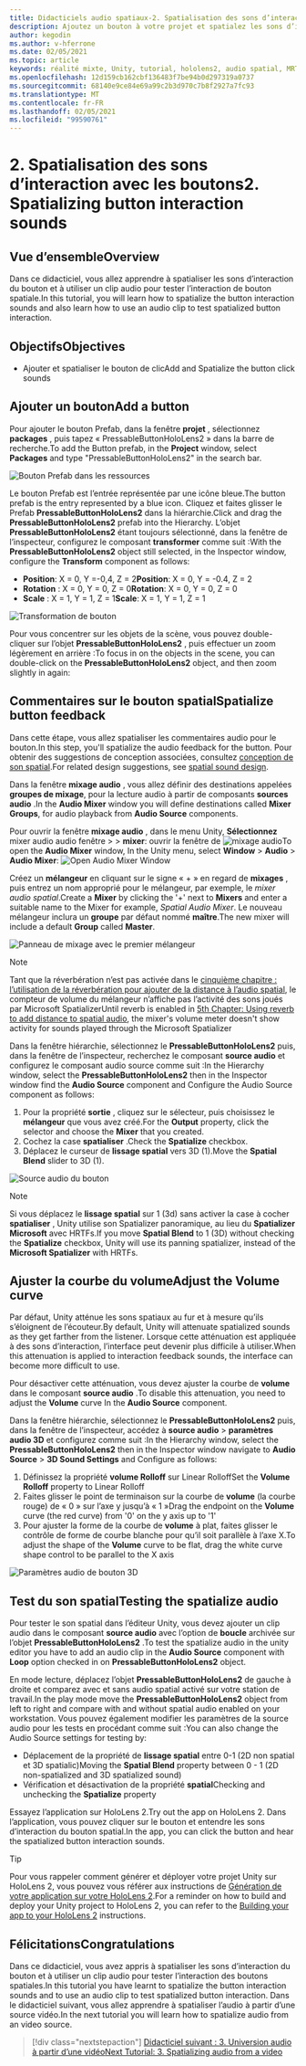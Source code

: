 ```yaml
---
title: Didacticiels audio spatiaux-2. Spatialisation des sons d’interaction avec les boutons
description: Ajoutez un bouton à votre projet et spatialez les sons d’interaction du bouton.
author: kegodin
ms.author: v-hferrone
ms.date: 02/05/2021
ms.topic: article
keywords: réalité mixte, Unity, tutorial, hololens2, audio spatial, MRTK, boîte à outils de réalité mixte, UWP, Windows 10, HRTF, fonction de transfert liée aux têtes, réverbération, Microsoft Spatializer, prefabs, courbe de volume
ms.openlocfilehash: 12d159cb162cbf136483f7be94b0d297319a0737
ms.sourcegitcommit: 68140e9ce84e69a99c2b3d970c7b8f2927a7fc93
ms.translationtype: MT
ms.contentlocale: fr-FR
ms.lasthandoff: 02/05/2021
ms.locfileid: "99590761"
---
```

# <a name="2-spatializing-button-interaction-sounds"></a><span data-ttu-id="ad3c3-105">2. Spatialisation des sons d’interaction avec les boutons</span><span class="sxs-lookup"><span data-stu-id="ad3c3-105">2. Spatializing button interaction sounds</span></span>

## <a name="overview"></a><span data-ttu-id="ad3c3-106">Vue d’ensemble</span><span class="sxs-lookup"><span data-stu-id="ad3c3-106">Overview</span></span>

<span data-ttu-id="ad3c3-107">Dans ce didacticiel, vous allez apprendre à spatialiser les sons d’interaction du bouton et à utiliser un clip audio pour tester l’interaction de bouton spatiale.</span><span class="sxs-lookup"><span data-stu-id="ad3c3-107">In this tutorial, you will learn how to spatialize the button interaction sounds and also learn how to use an audio clip to test spatialized button interaction.</span></span>  

## <a name="objectives"></a><span data-ttu-id="ad3c3-108">Objectifs</span><span class="sxs-lookup"><span data-stu-id="ad3c3-108">Objectives</span></span>

* <span data-ttu-id="ad3c3-109">Ajouter et spatialiser le bouton de clic</span><span class="sxs-lookup"><span data-stu-id="ad3c3-109">Add and Spatialize the button click sounds</span></span>

## <a name="add-a-button"></a><span data-ttu-id="ad3c3-110">Ajouter un bouton</span><span class="sxs-lookup"><span data-stu-id="ad3c3-110">Add a button</span></span>

<span data-ttu-id="ad3c3-111">Pour ajouter le bouton Prefab, dans la fenêtre **projet** , sélectionnez **packages** , puis tapez « PressableButtonHoloLens2 » dans la barre de recherche.</span><span class="sxs-lookup"><span data-stu-id="ad3c3-111">To add the Button prefab, in the **Project** window, select **Packages** and type "PressableButtonHoloLens2" in the search bar.</span></span>

![Bouton Prefab dans les ressources](images/spatial-audio/spatial-audio-02-section1-step1-1.png)

<span data-ttu-id="ad3c3-113">Le bouton Prefab est l’entrée représentée par une icône bleue.</span><span class="sxs-lookup"><span data-stu-id="ad3c3-113">The button prefab is the entry represented by a blue icon.</span></span> <span data-ttu-id="ad3c3-114">Cliquez et faites glisser le Prefab **PressableButtonHoloLens2** dans la hiérarchie.</span><span class="sxs-lookup"><span data-stu-id="ad3c3-114">Click and drag the **PressableButtonHoloLens2** prefab into the Hierarchy.</span></span> <span data-ttu-id="ad3c3-115">L’objet **PressableButtonHoloLens2** étant toujours sélectionné, dans la fenêtre de l’inspecteur, configurez le composant **transformer** comme suit :</span><span class="sxs-lookup"><span data-stu-id="ad3c3-115">With the **PressableButtonHoloLens2** object still selected, in the Inspector window, configure the **Transform** component as follows:</span></span>

* <span data-ttu-id="ad3c3-116">**Position**: X = 0, Y =-0,4, Z = 2</span><span class="sxs-lookup"><span data-stu-id="ad3c3-116">**Position**: X = 0, Y = -0.4, Z = 2</span></span>
* <span data-ttu-id="ad3c3-117">**Rotation** : X = 0, Y = 0, Z = 0</span><span class="sxs-lookup"><span data-stu-id="ad3c3-117">**Rotation**: X = 0, Y = 0, Z = 0</span></span>
* <span data-ttu-id="ad3c3-118">**Scale** : X = 1, Y = 1, Z = 1</span><span class="sxs-lookup"><span data-stu-id="ad3c3-118">**Scale**: X = 1, Y = 1, Z = 1</span></span>

![Transformation de bouton](images/spatial-audio/spatial-audio-02-section1-step1-2.png)

<span data-ttu-id="ad3c3-120">Pour vous concentrer sur les objets de la scène, vous pouvez double-cliquer sur l’objet **PressableButtonHoloLens2** , puis effectuer un zoom légèrement en arrière :</span><span class="sxs-lookup"><span data-stu-id="ad3c3-120">To focus in on the objects in the scene, you can double-click on the **PressableButtonHoloLens2** object, and then zoom slightly in again:</span></span>

## <a name="spatialize-button-feedback"></a><span data-ttu-id="ad3c3-121">Commentaires sur le bouton spatial</span><span class="sxs-lookup"><span data-stu-id="ad3c3-121">Spatialize button feedback</span></span>

<span data-ttu-id="ad3c3-122">Dans cette étape, vous allez spatialiser les commentaires audio pour le bouton.</span><span class="sxs-lookup"><span data-stu-id="ad3c3-122">In this step, you'll spatialize the audio feedback for the button.</span></span> <span data-ttu-id="ad3c3-123">Pour obtenir des suggestions de conception associées, consultez [conception de son spatial](../../../design/spatial-sound-design.md).</span><span class="sxs-lookup"><span data-stu-id="ad3c3-123">For related design suggestions, see [spatial sound design](../../../design/spatial-sound-design.md).</span></span>

<span data-ttu-id="ad3c3-124">Dans la fenêtre **mixage audio** , vous allez définir des destinations appelées **groupes de mixage**, pour la lecture audio à partir de composants **sources audio** .</span><span class="sxs-lookup"><span data-stu-id="ad3c3-124">In the **Audio Mixer** window you will define destinations called **Mixer Groups**, for audio playback from **Audio Source** components.</span></span>

<span data-ttu-id="ad3c3-125">Pour ouvrir la fenêtre **mixage audio** , dans le menu Unity, **Sélectionnez** mixer audio audio fenêtre  >    >  **mixer**: ouvrir la fenêtre de ![ mixage audio](images/spatial-audio/spatial-audio-02-section2-step1-1.png)</span><span class="sxs-lookup"><span data-stu-id="ad3c3-125">To open the **Audio Mixer** window, In the Unity menu, select **Window** > **Audio** > **Audio Mixer**: ![Open Audio Mixer Window](images/spatial-audio/spatial-audio-02-section2-step1-1.png)</span></span>

 <span data-ttu-id="ad3c3-126">Créez un **mélangeur** en cliquant sur le signe « + » en regard de **mixages** , puis entrez un nom approprié pour le mélangeur, par exemple, le _mixer audio spatial_.</span><span class="sxs-lookup"><span data-stu-id="ad3c3-126">Create a **Mixer** by clicking the '+' next to **Mixers** and enter a suitable name to the Mixer for example, _Spatial Audio Mixer_.</span></span> <span data-ttu-id="ad3c3-127">Le nouveau mélangeur inclura un **groupe** par défaut nommé **maître**.</span><span class="sxs-lookup"><span data-stu-id="ad3c3-127">The new mixer will include a default **Group** called **Master**.</span></span>

![Panneau de mixage avec le premier mélangeur](images/spatial-audio/spatial-audio-02-section2-step1-2.png)

> [!NOTE]
> <span data-ttu-id="ad3c3-129">Tant que la réverbération n’est pas activée dans le [cinquième chapitre : l’utilisation de la réverbération pour ajouter de la distance à l’audio spatial](unity-spatial-audio-ch5.md), le compteur de volume du mélangeur n’affiche pas l’activité des sons joués par Microsoft Spatializer</span><span class="sxs-lookup"><span data-stu-id="ad3c3-129">Until reverb is enabled in [5th Chapter: Using reverb to add distance to spatial audio](unity-spatial-audio-ch5.md), the mixer's volume meter doesn't show activity for sounds played through the Microsoft Spatializer</span></span>

<span data-ttu-id="ad3c3-130">Dans la fenêtre hiérarchie, sélectionnez le **PressableButtonHoloLens2** puis, dans la fenêtre de l’inspecteur, recherchez le composant **source audio** et configurez le composant audio source comme suit :</span><span class="sxs-lookup"><span data-stu-id="ad3c3-130">In the Hierarchy window, select the **PressableButtonHoloLens2** then in the Inspector window find the **Audio Source** component and Configure the Audio Source component as follows:</span></span>

1. <span data-ttu-id="ad3c3-131">Pour la propriété **sortie** , cliquez sur le sélecteur, puis choisissez le **mélangeur** que vous avez créé.</span><span class="sxs-lookup"><span data-stu-id="ad3c3-131">For the **Output** property, click the selector and choose the **Mixer** that you created.</span></span>
2. <span data-ttu-id="ad3c3-132">Cochez la case **spatialiser** .</span><span class="sxs-lookup"><span data-stu-id="ad3c3-132">Check the **Spatialize** checkbox.</span></span>
3. <span data-ttu-id="ad3c3-133">Déplacez le curseur de **lissage spatial** vers 3D (1).</span><span class="sxs-lookup"><span data-stu-id="ad3c3-133">Move the **Spatial Blend** slider to 3D (1).</span></span>

![Source audio du bouton](images/spatial-audio/spatial-audio-02-section2-step1-3.png)

> [!NOTE]
> <span data-ttu-id="ad3c3-135">Si vous déplacez le **lissage spatial** sur 1 (3d) sans activer la case à cocher **spatialiser** , Unity utilise son Spatializer panoramique, au lieu du **Spatializer Microsoft** avec HRTFs.</span><span class="sxs-lookup"><span data-stu-id="ad3c3-135">If you move **Spatial Blend** to 1 (3D) without checking the **Spatialize** checkbox, Unity will use its panning spatializer, instead of the **Microsoft Spatializer** with HRTFs.</span></span>

## <a name="adjust-the-volume-curve"></a><span data-ttu-id="ad3c3-136">Ajuster la courbe du volume</span><span class="sxs-lookup"><span data-stu-id="ad3c3-136">Adjust the Volume curve</span></span>

<span data-ttu-id="ad3c3-137">Par défaut, Unity atténue les sons spatiaux au fur et à mesure qu’ils s’éloignent de l’écouteur.</span><span class="sxs-lookup"><span data-stu-id="ad3c3-137">By default, Unity will attenuate spatialized sounds as they get farther from the listener.</span></span> <span data-ttu-id="ad3c3-138">Lorsque cette atténuation est appliquée à des sons d’interaction, l’interface peut devenir plus difficile à utiliser.</span><span class="sxs-lookup"><span data-stu-id="ad3c3-138">When this attenuation is applied to interaction feedback sounds, the interface can become more difficult to use.</span></span>

<span data-ttu-id="ad3c3-139">Pour désactiver cette atténuation, vous devez ajuster la courbe de **volume** dans le composant **source audio** .</span><span class="sxs-lookup"><span data-stu-id="ad3c3-139">To disable this attenuation, you need to adjust the **Volume** curve In the **Audio Source** component.</span></span>

<span data-ttu-id="ad3c3-140">Dans la fenêtre hiérarchie, sélectionnez le **PressableButtonHoloLens2** puis, dans la fenêtre de l’inspecteur, accédez à **source audio**  >  **paramètres audio 3D** et configurez comme suit :</span><span class="sxs-lookup"><span data-stu-id="ad3c3-140">In the Hierarchy window, select the **PressableButtonHoloLens2** then in the Inspector window navigate to  **Audio Source** > **3D Sound Settings** and Configure as follows:</span></span>

1. <span data-ttu-id="ad3c3-141">Définissez la propriété **volume Rolloff** sur Linear Rolloff</span><span class="sxs-lookup"><span data-stu-id="ad3c3-141">Set the **Volume Rolloff** property to Linear Rolloff</span></span>
2. <span data-ttu-id="ad3c3-142">Faites glisser le point de terminaison sur la courbe de **volume** (la courbe rouge) de « 0 » sur l’axe y jusqu’à « 1 »</span><span class="sxs-lookup"><span data-stu-id="ad3c3-142">Drag the endpoint on the **Volume** curve (the red curve) from '0' on the y axis up to '1'</span></span>
3. <span data-ttu-id="ad3c3-143">Pour ajuster la forme de la courbe de **volume** à plat, faites glisser le contrôle de forme de courbe blanche pour qu’il soit parallèle à l’axe X.</span><span class="sxs-lookup"><span data-stu-id="ad3c3-143">To adjust the shape of the **Volume** curve to be flat, drag the white curve shape control to be parallel to the X axis</span></span>

![Paramètres audio de bouton 3D](images/spatial-audio/spatial-audio-02-section3-step1-1.png)

## <a name="testing-the-spatialize-audio"></a><span data-ttu-id="ad3c3-145">Test du son spatial</span><span class="sxs-lookup"><span data-stu-id="ad3c3-145">Testing the spatialize audio</span></span>

<span data-ttu-id="ad3c3-146">Pour tester le son spatial dans l’éditeur Unity, vous devez ajouter un clip audio dans le composant **source audio** avec l’option de **boucle** archivée sur l’objet **PressableButtonHoloLens2** .</span><span class="sxs-lookup"><span data-stu-id="ad3c3-146">To test the spatialize audio in the unity editor you have to add an audio clip in the **Audio Source** component with **Loop** option checked in on **PressableButtonHoloLens2** object.</span></span>

<span data-ttu-id="ad3c3-147">En mode lecture, déplacez l’objet **PressableButtonHoloLens2** de gauche à droite et comparez avec et sans audio spatial activé sur votre station de travail.</span><span class="sxs-lookup"><span data-stu-id="ad3c3-147">In the play mode move the **PressableButtonHoloLens2** object from left to right and compare with and without spatial audio enabled on your workstation.</span></span> <span data-ttu-id="ad3c3-148">Vous pouvez également modifier les paramètres de la source audio pour les tests en procédant comme suit :</span><span class="sxs-lookup"><span data-stu-id="ad3c3-148">You can also change the Audio Source settings for testing by:</span></span>

* <span data-ttu-id="ad3c3-149">Déplacement de la propriété de **lissage spatial** entre 0-1 (2D non spatial et 3D spatialic)</span><span class="sxs-lookup"><span data-stu-id="ad3c3-149">Moving the **Spatial Blend** property between 0 - 1 (2D non-spatialized and 3D spatialized sound)</span></span>
* <span data-ttu-id="ad3c3-150">Vérification et désactivation de la propriété **spatial**</span><span class="sxs-lookup"><span data-stu-id="ad3c3-150">Checking and unchecking the **Spatialize** property</span></span>

<span data-ttu-id="ad3c3-151">Essayez l’application sur HoloLens 2.</span><span class="sxs-lookup"><span data-stu-id="ad3c3-151">Try out the app on HoloLens 2.</span></span> <span data-ttu-id="ad3c3-152">Dans l’application, vous pouvez cliquer sur le bouton et entendre les sons d’interaction du bouton spatial.</span><span class="sxs-lookup"><span data-stu-id="ad3c3-152">In the app, you can click the button and hear the spatialized button interaction sounds.</span></span>

> [!TIP]
> <span data-ttu-id="ad3c3-153">Pour vous rappeler comment générer et déployer votre projet Unity sur HoloLens 2, vous pouvez vous référer aux instructions de [Génération de votre application sur votre HoloLens 2](mr-learning-base-02.md#building-your-application-to-your-hololens-2).</span><span class="sxs-lookup"><span data-stu-id="ad3c3-153">For a reminder on how to build and deploy your Unity project to HoloLens 2, you can refer to the [Building your app to your HoloLens 2](mr-learning-base-02.md#building-your-application-to-your-hololens-2) instructions.</span></span>

## <a name="congratulations"></a><span data-ttu-id="ad3c3-154">Félicitations</span><span class="sxs-lookup"><span data-stu-id="ad3c3-154">Congratulations</span></span>

<span data-ttu-id="ad3c3-155">Dans ce didacticiel, vous avez appris à spatialiser les sons d’interaction du bouton et à utiliser un clip audio pour tester l’interaction des boutons spatiales.</span><span class="sxs-lookup"><span data-stu-id="ad3c3-155">In this tutorial you have learnt to spatialize the button interaction sounds and to use an audio clip to test spatialized button interaction.</span></span> <span data-ttu-id="ad3c3-156">Dans le didacticiel suivant, vous allez apprendre à spatialiser l’audio à partir d’une source vidéo.</span><span class="sxs-lookup"><span data-stu-id="ad3c3-156">In the next tutorial you will learn how to spatialize audio from an video source.</span></span>

> [!div class="nextstepaction"]
> [<span data-ttu-id="ad3c3-157">Didacticiel suivant : 3. Universion audio à partir d’une vidéo</span><span class="sxs-lookup"><span data-stu-id="ad3c3-157">Next Tutorial: 3. Spatializing audio from a video</span></span>](unity-spatial-audio-ch3.md)
